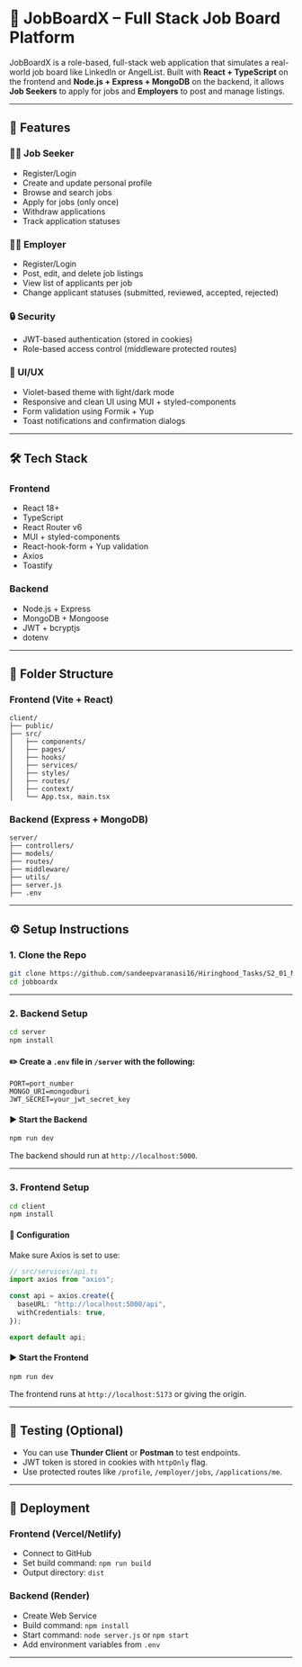 # 💼 JobBoardX – Full Stack Job Board Platform

JobBoardX is a role-based, full-stack web application that simulates a real-world job board like LinkedIn or AngelList. Built with **React + TypeScript** on the frontend and **Node.js + Express + MongoDB** on the backend, it allows **Job Seekers** to apply for jobs and **Employers** to post and manage listings.

---

## 🚀 Features

### 👨‍💻 Job Seeker

- Register/Login
- Create and update personal profile
- Browse and search jobs
- Apply for jobs (only once)
- Withdraw applications
- Track application statuses

### 🧑‍💼 Employer

- Register/Login
- Post, edit, and delete job listings
- View list of applicants per job
- Change applicant statuses (submitted, reviewed, accepted, rejected)

### 🔒 Security

- JWT-based authentication (stored in cookies)
- Role-based access control (middleware protected routes)

### 💅 UI/UX

- Violet-based theme with light/dark mode
- Responsive and clean UI using MUI + styled-components
- Form validation using Formik + Yup
- Toast notifications and confirmation dialogs

---

## 🛠️ Tech Stack

### Frontend

- React 18+
- TypeScript
- React Router v6
- MUI + styled-components
- React-hook-form + Yup validation
- Axios
- Toastify

### Backend

- Node.js + Express
- MongoDB + Mongoose
- JWT + bcryptjs
- dotenv

---

## 📁 Folder Structure

### Frontend (Vite + React)

```
client/
├── public/
├── src/
│   ├── components/
│   ├── pages/
│   ├── hooks/
│   ├── services/
│   ├── styles/
│   ├── routes/
│   ├── context/
│   └── App.tsx, main.tsx
```

### Backend (Express + MongoDB)

```
server/
├── controllers/
├── models/
├── routes/
├── middleware/
├── utils/
├── server.js
├── .env
```

---

## ⚙️ Setup Instructions

### 1. Clone the Repo

```bash
git clone https://github.com/sandeepvaranasi16/Hiringhood_Tasks/S2_01_May_86cyt462d/job_boardx.git
cd jobboardx
```

---

### 2. Backend Setup

```bash
cd server
npm install
```

#### ✏️ Create a `.env` file in `/server` with the following:

```env
PORT=port_number
MONGO_URI=mongodburi
JWT_SECRET=your_jwt_secret_key
```

#### ▶️ Start the Backend

```bash
npm run dev
```

The backend should run at `http://localhost:5000`.

---

### 3. Frontend Setup

```bash
cd client
npm install
```

#### 🔧 Configuration

Make sure Axios is set to use:

```ts
// src/services/api.ts
import axios from "axios";

const api = axios.create({
  baseURL: "http://localhost:5000/api",
  withCredentials: true,
});

export default api;
```

#### ▶️ Start the Frontend

```bash
npm run dev
```

The frontend runs at `http://localhost:5173` or giving the origin.

---

## 🧪 Testing (Optional)

- You can use **Thunder Client** or **Postman** to test endpoints.
- JWT token is stored in cookies with `httpOnly` flag.
- Use protected routes like `/profile`, `/employer/jobs`, `/applications/me`.

---

## 🚀 Deployment

### Frontend (Vercel/Netlify)

- Connect to GitHub
- Set build command: `npm run build`
- Output directory: `dist`

### Backend (Render)

- Create Web Service
- Build command: `npm install`
- Start command: `node server.js` or `npm start`
- Add environment variables from `.env`

---
